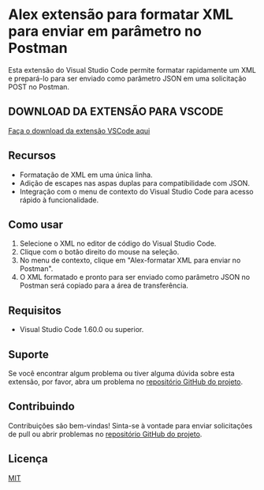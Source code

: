 # Alex extensão para formatar XML para enviar em parâmetro no Postman

Esta extensão do Visual Studio Code permite formatar rapidamente um XML e prepará-lo para ser enviado como parâmetro JSON em uma solicitação POST no Postman.

## DOWNLOAD DA EXTENSÃO PARA VSCODE

[Faça o download da extensão VSCode aqui](https://github.com/leco123/carvalho-formatar-xml-para-request-json/raw/main/carvalho-formatar-xml-para-request-json-1.0.0.vsix)

## Recursos

- Formatação de XML em uma única linha.
- Adição de escapes nas aspas duplas para compatibilidade com JSON.
- Integração com o menu de contexto do Visual Studio Code para acesso rápido à funcionalidade.

## Como usar

1. Selecione o XML no editor de código do Visual Studio Code.
2. Clique com o botão direito do mouse na seleção.
3. No menu de contexto, clique em "Alex-formatar XML para enviar no Postman".
4. O XML formatado e pronto para ser enviado como parâmetro JSON no Postman será copiado para a área de transferência.

## Requisitos

- Visual Studio Code 1.60.0 ou superior.

## Suporte

Se você encontrar algum problema ou tiver alguma dúvida sobre esta extensão, por favor, abra um problema no [repositório GitHub do projeto](https://github.com/leco123/carvalho-formatar-xml-para-request-json/issues).

## Contribuindo

Contribuições são bem-vindas! Sinta-se à vontade para enviar solicitações de pull ou abrir problemas no [repositório GitHub do projeto](https://github.com/leco123/).

## Licença

[MIT](LICENSE)
